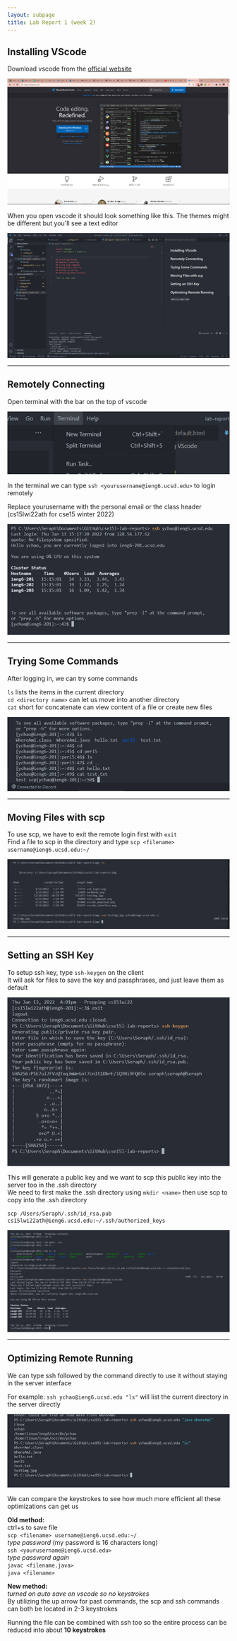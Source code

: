 ```yaml
---
layout: subpage
title: Lab Report 1 (week 2)
---
```


## Installing VScode
Download vscode from the [official website](https://code.visualstudio.com/)

![Image](img/vscode_download.png)

When you open vscode it should look something like this. The themes might be different but you'll see a text editor

![Image](img/vscode_interface.png)

---
## Remotely Connecting
 
Open terminal with the bar on the top of vscode

![Image](img/terminal.png)

In the terminal we can type `ssh <yourusername@ieng6.ucsd.edu>` to login remotely

Replace yourusername with the personal email or the class header (cs15lwi22ath for cse15 winter 2022)

![Image](img/ssh_login.png)

---
## Trying Some Commands
After logging in, we can try some commands

`ls` lists the items in the current directory\
`cd <directory name>`  can let us move into another directory\
`cat` short for concatenate can view content of a file or create new files

![Image](img/test_commands.png)

---
## Moving Files with scp
To use scp, we have to exit the remote login first with `exit`\
Find a file to scp in the directory and type `scp <filename> username@ieng6.ucsd.edu:~/`

![Image](img/scp.png)

---
## Setting an SSH Key
To setup ssh key, type `ssh-keygen` on the client\
It will ask for files to save the key and passphrases, and just leave them as default

![Image](img/sshkey1.png)

This will generate a public key and we want to scp this public key into the server too in the .ssh directory\
We need to first make the .ssh directory using `mkdir <name>` then use scp to copy into the .ssh directory

```
scp /Users/Seraph/.ssh/id_rsa.pub cs15lwi22ath@ieng6.ucsd.edu:~/.ssh/authorized_keys
```

![Image](img/ssh_key.png)

---
## Optimizing Remote Running

We can type ssh followed by the command directly to use it without staying in the server interface

For example: `ssh ychao@ieng6.ucsd.edu "ls"` will list the current directory in the server directly

![Image](img/more_pleasant.png)

We can compare the keystrokes to see how much more efficient all these optimizations can get us

**Old method:**\
ctrl+s to save file\
`scp <filename> username@ieng6.ucsd.edu:~/`\
*type password* (my password is 16 characters long)\
`ssh <yourusername@ieng6.ucsd.edu>`\
*type password again*\
`javac <filename.java>`\
`java <filename>`

**New method:**\
*turned on auto save on vscode so no keystrokes*\
By utilizing the up arrow for past commands, the scp and ssh commands can both be located in 2-3 keystrokes

Running the file can be combined with ssh too so the entire process can be reduced into about **10 keystrokes** 








